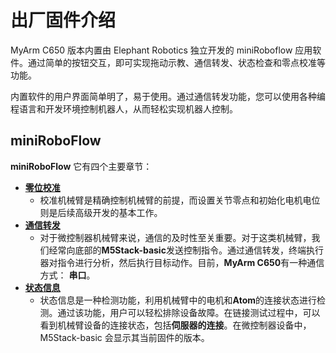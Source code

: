 # 出厂固件介绍

MyArm C650 版本内置由 Elephant Robotics 独立开发的 miniRoboflow 应用软件。通过简单的按钮交互，即可实现拖动示教、通信转发、状态检查和零点校准等功能。

内置软件的用户界面简单明了，易于使用。通过通信转发功能，您可以使用各种编程语言和开发环境控制机器人，从而轻松实现机器人控制。

## miniRoboFlow

**miniRoboFlow** 它有四个主要章节：

- [**零位校准**](5.1.1.2-calibrate.md)
  - 校准机械臂是精确控制机械臂的前提，而设置关节零点和初始化电机电位则是后续高级开发的基本工作。
- [**通信转发**](5.1.1.3-transponder.md)
  - 对于微控制器机械臂来说，通信的及时性至关重要。对于这类机械臂，我们经常向底部的**M5Stack-basic**发送控制指令。通过通信转发，终端执行器对指令进行分析，然后执行目标动作。目前，**MyArm C650**有一种通信方式： **串口**。
- [**状态信息**](5.1.1.4-information.md)
  - 状态信息是一种检测功能，利用机械臂中的电机和**Atom**的连接状态进行检测。通过该功能，用户可以轻松排除设备故障。在链接测试过程中，可以看到机械臂设备的连接状态，包括**伺服器的连接**。在微控制器设备中，M5Stack-basic 会显示其当前固件的版本。
